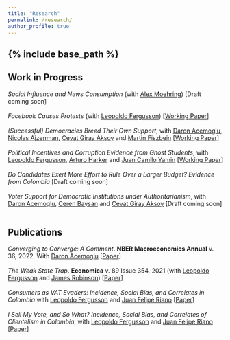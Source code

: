 ```yaml
---
title: "Research"
permalink: /research/
author_profile: true
---
```

{% include base_path %}
---

**Work in Progress**
------

*Social Influence and News Consumption* (with [Alex Moehring](https://sites.google.com/view/alexmoehring)) [Draft coming soon] <br>
<br>
*Facebook Causes Protests* (with [Leopoldo Fergusson](https://www.leopoldofergusson.com/)) \[[Working Paper](../files/FergussonMolina2019WP.pdf)\] <br>
<br>
*(Successful) Democracies Breed Their Own Support*, with [Daron Acemoglu](https://economics.mit.edu/people/faculty/daron-acemoglu), [Nicolas Ajzenman](https://www.ajzenman.com/), [Cevat Giray Aksoy](https://cevatgirayaksoy.com/) and [Martin Fiszbein](https://sites.google.com/site/martinfiszbein/)  \[[Working Paper](../files/AcemogluAjzenmanAksoyFiszbeinMolina2021.pdf)\] <br>
<br>
*Political Incentives and Corruption Evidence from Ghost Students*, with [Leopoldo Fergusson](https://www.leopoldofergusson.com/), [Arturo Harker]() and [Juan Camilo Yamin]()  \[[Working Paper](../files/FergussonHarkerMolinaYamin2023.pdf)\] <br>
<br>
*Do Candidates Exert More Effort to Rule Over a Larger Budget? Evidence from Colombia*  [Draft coming soon] <br>
<br>
*Voter Support for Democratic Institutions under Authoritarianism*, with [Daron Acemoglu](https://economics.mit.edu/people/faculty/daron-acemoglu), [Ceren Baysan](https://sites.google.com/site/cerenbaysan/home) and [Cevat Giray Aksoy](https://cevatgirayaksoy.com/)  [Draft coming soon] <br>
<br>
 

**Publications**
------

*Converging to Converge: A Comment*. **NBER Macroeconomics Annual** v. 36, 2022. With [Daron Acemoglu](https://economics.mit.edu/people/faculty/daron-acemoglu) \[[Paper](../files/AcemogluMolina2022.pdf)\]  <br>
<br>
*The Weak State Trap*. **Economica** v. 89 Issue 354, 2021 (with [Leopoldo Fergusson](https://www.leopoldofergusson.com/) and [James Robinson]()) \[[Paper](../files/AcemogluMolina2022.pdf)\]  <br>
<br>
*Consumers as VAT Evaders: Incidence, Social Bias, and Correlates in Colombia* with [Leopoldo Fergusson](https://www.leopoldofergusson.com/) and [Juan Felipe Riano](https://www.juanfeliperiano.com/) \[[Paper](../files/AcemogluMolina2022.pdf)\]  <br>
<br>
*I Sell My Vote, and So What? Incidence, Social Bias, and Correlates of Clientelism in Colombia*, with [Leopoldo Fergusson](https://www.leopoldofergusson.com/) and [Juan Felipe Riano](https://www.juanfeliperiano.com/) \[[Paper](../files/AcemogluMolina2022.pdf)\]  <br>
<br>
